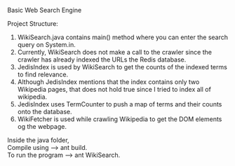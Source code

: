 Basic Web Search Engine  

Project Structure:  
1. WikiSearch.java contains main() method where you can enter the search query on System.in.  
2. Currently, WikiSearch does not make a call to the crawler since the crawler has already indexed the URLs the Redis database.  
3. JedisIndex is used by WikiSearch to get the counts of the indexed terms to find relevance.  
4. Although JedisIndex mentions that the index contains only two Wikipedia pages, that does not hold true since I tried to index all of wikipedia.  
5. JedisIndex uses TermCounter to push a map of terms and their counts onto the database.  
6. WikiFetcher is used while crawling Wikipedia to get the DOM elements og the webpage.  

Inside the java folder,  
Compile using --> ant build.  
To run the program --> ant WikiSearch.  

